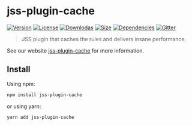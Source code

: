# jss-plugin-cache

[![Version](https://img.shields.io/npm/v/jss-plugin-cache.svg?style=flat)](https://npmjs.org/package/jss-plugin-cache)
[![License](https://img.shields.io/npm/l/jss-plugin-cache.svg?style=flat)](https://github.com/cssinjs/jss/blob/master/LICENSE)
[![Downlodas](https://img.shields.io/npm/dm/jss-plugin-cache.svg?style=flat)](https://npmjs.org/package/jss-plugin-cache)
[![Size](https://img.shields.io/bundlephobia/minzip/jss-plugin-cache.svg?style=flat)](https://npmjs.org/package/jss-plugin-cache)
[![Dependencies](https://img.shields.io/david/cssinjs/jss.svg?path=packages%2Fjss-plugin-cache&style=flat)](https://npmjs.org/package/jss-plugin-cache)
[![Gitter](https://badges.gitter.im/JoinChat.svg)](https://gitter.im/cssinjs/lobby)

> JSS plugin that caches the rules and delivers insane performance.

See our website [jss-plugin-cache](https://cssinjs.org/jss-plugin-cache?v=v10.6.0) for more information.

## Install

Using npm:

```sh
npm install jss-plugin-cache
```

or using yarn:

```sh
yarn add jss-plugin-cache
```
